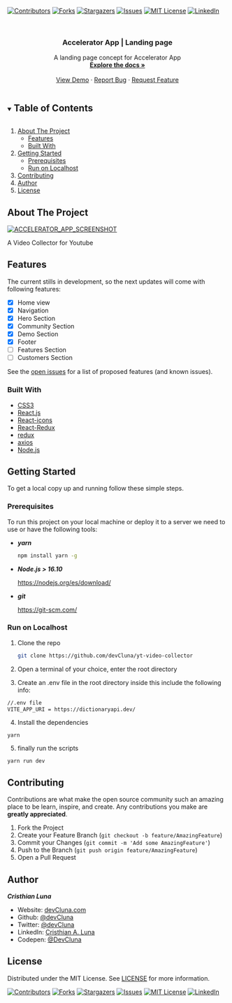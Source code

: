 <!-- PROJECT SHIELDS -->
[![Contributors][contributors-shield]][contributors-url]
[![Forks][forks-shield]][forks-url]
[![Stargazers][stars-shield]][stars-url]
[![Issues][issues-shield]][issues-url]
[![MIT License][license-shield]][license-url]
[![LinkedIn][linkedin-shield]][linkedin-url]




<!-- PROJECT LOGO -->
<br />
<p align="center">
  <a href="https://gatsby-accelerator-app-landing-page.vercel.app/">
<!--     <img src="https://upload.wikimedia.org/wikipedia/commons/0/09/YouTube_full-color_icon_%282017%29.svg" alt="Logo" > -->
  </a>

  <h3 align="center">Accelerator App | Landing page</h3>

  <p align="center">
    A landing page concept for Accelerator App
    <br />
    <a href="https://github.com/devCluna/gatsby-accelerator-app-landing-page"><strong>Explore the docs »</strong></a>
    <br />
    <br />
    <a href="https://gatsby-accelerator-app-landing-page.vercel.app">View Demo</a>
    ·
    <a href="https://github.com/devCluna/gatsby-accelerator-app-landing-page/issues">Report Bug</a>
    ·
    <a href="https://github.com/devCluna/gatsby-accelerator-app-landing-page/issues">Request Feature</a>
  </p>
   
</p>



<!-- TABLE OF CONTENTS -->
<details open="open">
  <summary><h2 style="display: inline-block">Table of Contents</h2></summary>
  <ol>
    <li>
      <a href="#about-the-project">About The Project</a>
      <ul>
            <li><a href="#features">Features</a></li>
        <li><a href="#built-with">Built With</a></li>
      </ul>
    </li>
    <li>
      <a href="#getting-started">Getting Started</a>
      <ul>
        <li><a href="#prerequisites">Prerequisites</a></li>
        <li><a href="#run-on-localhost">Run on Localhost</a></li>
      </ul>
    </li>
    <li><a href="#contributing">Contributing</a></li>
    <li><a href="#author">Author</a></li>
    <li><a href="#license">License</a></li>
  </ol>
</details>



<!-- ABOUT THE PROJECT -->
## About The Project

[![ACCELERATOR_APP_SCREENSHOT][product-screenshot]](https://gatsby-accelerator-app-landing-page.vercel.app)

A Video Collector for Youtube

<!-- Features -->
## Features
The current stills in development, so the next updates will come with following features:

- [x] Home view
- [x] Navigation
- [x] Hero Section
- [x] Community Section
- [x] Demo Section
- [x] Footer
- [ ] Features Section
- [ ] Customers Section

See the [open issues](https://github.com/devCluna/yt-video-collector/issues) for a list of proposed features (and known issues).

### Built With

* [CSS3](https://developer.mozilla.org/es/docs/Web/CSSre)
* [React.js](https://es.reactjs.org/)
* [React-icons](https://react-icons.github.io/react-icons/)
* [React-Redux](https://react-redux.js.org/)
* [redux](https://es.redux.js.org/)
* [axios](https://github.com/axios/axios)
* [Node.js](https://nodejs.org/es/)



<!-- GETTING STARTED -->
## Getting Started

To get a local copy up and running follow these simple steps.

### Prerequisites

To run this project on your local machine or deploy it to a server we need to use or have the following tools:
* ***yarn***
  ```sh
  npm install yarn -g
  ```
* ***Node.js > 16.10***

  https://nodejs.org/es/download/

* ***git*** 

  https://git-scm.com/


### Run on Localhost 

1. Clone the repo
   ```sh
   git clone https://github.com/devCluna/yt-video-collector
   ```

 2. Open a terminal of your choice, enter the root directory

 3. Create an .env file in the root directory inside this include the following info:
 ```sh
 //.env file
 VITE_APP_URI = https://dictionaryapi.dev/
 ```
 4. Install the dependencies
 ```
 yarn 
 ````
 5. finally run the scripts
 ```
 yarn run dev
 ```

<!-- CONTRIBUTING -->
## Contributing

Contributions are what make the open source community such an amazing place to be learn, inspire, and create. Any contributions you make are **greatly appreciated**.

1. Fork the Project
2. Create your Feature Branch (`git checkout -b feature/AmazingFeature`)
3. Commit your Changes (`git commit -m 'Add some AmazingFeature'`)
4. Push to the Branch (`git push origin feature/AmazingFeature`)
5. Open a Pull Request

<!-- Author -->
## Author

***Cristhian Luna***

* Website: [devCluna.com](https://devcluna.com)
*	Github: [@devCluna](https://github.com/devCluna)
*	Twitter: [@devCluna](https://twitter.com/DevCLuna)
*	LinkedIn: [Cristhian A. Luna](https://www.linkedin.com/in/devcluna/)
*	Codepen: [@DevCluna](https://codepen.io/DevCluna)

<!-- LICENSE -->
## License

Distributed under the MIT License. See [LICENSE](https://github.com/devCluna/yt-video-collector/blob/master/LICENSE) for more information.


<!-- MARKDOWN LINKS & IMAGES -->
<!-- https://www.markdownguide.org/basic-syntax/#reference-style-links -->
[contributors-shield]: https://img.shields.io/github/contributors/devcluna/yt-video-collector.svg?style=for-the-badge
[contributors-url]: https://github.com/devcluna/yt-video-collector/graphs/contributors

[forks-shield]: https://img.shields.io/github/forks/devcluna/yt-video-collector.svg?style=for-the-badge
[forks-url]: https://github.com/devCluna/yt-video-collector/network/members

[stars-shield]: https://img.shields.io/github/stars/devCluna/yt-video-collector.svg?style=for-the-badge
[stars-url]: https://github.com/devCluna/yt-video-collector/stargazers

[issues-shield]: https://img.shields.io/github/issues/devCluna/yt-video-collector.svg?style=for-the-badge
[issues-url]: https://github.com/devCluna/yt-video-collector/issues

[license-shield]: https://img.shields.io/github/license/devCluna/yt-video-collector.svg?style=for-the-badge
[license-url]: https://github.com/devCluna/yt-video-collector/blob/master/LICENSE

[linkedin-shield]: https://img.shields.io/badge/-LinkedIn-black.svg?style=for-the-badge&logo=linkedin&colorB=555
[linkedin-url]: https://www.linkedin.com/in/devcluna/

[product-screenshot]: <!-- PROJECT SHIELDS -->
[![Contributors][contributors-shield]][contributors-url]
[![Forks][forks-shield]][forks-url]
[![Stargazers][stars-shield]][stars-url]
[![Issues][issues-shield]][issues-url]
[![MIT License][license-shield]][license-url]
[![LinkedIn][linkedin-shield]][linkedin-url]
